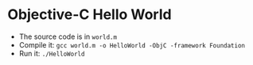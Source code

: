 # Objective-C Hello World

* The source code is in `world.m`
* Compile it: `gcc world.m -o HelloWorld -ObjC -framework Foundation`
* Run it: `./HelloWorld`
